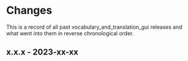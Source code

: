 # Changes

This is a record of all past vocabulary_and_translation_gui releases and what went into
them in reverse chronological order.

## x.x.x - 2023-xx-xx
